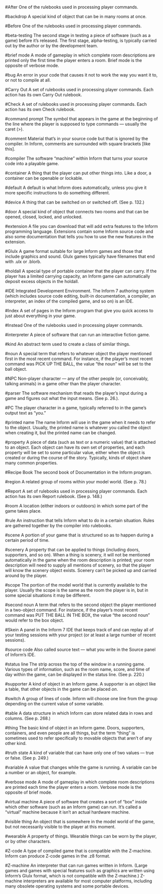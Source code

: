 #After
One of the rulebooks used in processing player commands.

#backdrop
 A special kind of object that can be in many rooms at once.

#Before
One of the rulebooks used in processing player commands.

#beta-testing
The second stage in testing a piece of software (such as a game) before it’s released. The first stage, alpha-testing, is typically carried out by the author or by the development team.

#brief mode
A mode of gameplay in which complete room descriptions are printed only the first time the player enters a room. Brief mode is the opposite of verbose mode.

#bug
An error in your code that causes it not to work the way you want it to, or not to compile at all.

#Carry Out
A set of rulebooks used in processing player commands. Each action has its own Carry Out rulebook.

#Check
A set of rulebooks used in processing player commands. Each action has its own Check rulebook.

#command prompt
The symbol that appears in the game at the beginning of the line where the player is supposed to type commands — usually the caret (>).

#comment
Material that’s in your source code but that is ignored by the compiler. In Inform, comments are surrounded with square brackets [like this].

#compiler
 The software “machine” within Inform that turns your source code into a playable game.

#container
A thing that the player can put other things into. Like a door, a container can be openable or lockable.

#default
A default is what Inform does automatically, unless you give it more specific instructions to do something different.

#device
A thing that can be switched on or switched off. (See p. 132.)

#door
A special kind of object that connects two rooms and that can be opened, closed, locked, and unlocked.

#extension
A file you can download that will add extra features to the Inform programming language. Extensions contain some Inform source code and also some documentation that tells you how to use the new features in the extension.

#Glulx
A game format suitable for large Inform games and those that include graphics and sound. Glulx games typically have filenames that end with .ulx or .blorb.

#holdall
A special type of portable container that the player can carry. If the player has a limited carrying capacity, an Inform game can automatically deposit excess objects in the holdall.

#IDE
Integrated Development Environment. The Inform 7 authoring system (which includes source code editing, built-in documentation, a compiler, an interpreter, an index of the compiled game, and so on) is an IDE.

#Index
A set of pages in the Inform program that give you quick access to just about everything in your game.

#Instead
One of the rulebooks used in processing player commands.

#interpreter
A piece of software that can run an interactive fiction game.

#kind
An abstract term used to create a class of similar things.

#noun
A special term that refers to whatever object the player mentioned first in the most recent command. For instance, if the player’s most recent command was PICK UP THE BALL, the value “the noun” will be set to the ball object.

#NPC
Non-player character — any of the other people (or, conceivably, talking animals) in a game other than the player character.

#parser
The software mechanism that reads the player’s input during a game and figures out what the input means. (See p. 26.).

#PC
The player character in a game, typically referred to in the game’s output text as “you.”

#printed name
The name Inform will use in the game when it needs to refer to the object. Usually, the printed name is whatever you called the object when creating it, but the printed name can be changed.

#property
A piece of data (such as text or a numeric value) that is attached to an object. Each object can have its own set of properties, and each property will be set to some particular value, either when the object is created or during the course of the story. Typically, kinds of object share many common properties.

#Recipe Book
The second book of Documentation in the Inform program.

#region
A related group of rooms within your model world. (See p. 78.)

#Report
A set of rulebooks used in processing player commands. Each action has its own Report rulebook. (See p. 148.)

#room
A location (either indoors or outdoors) in which some part of the game takes place.

#rule
An instruction that tells Inform what to do in a certain situation. Rules are gathered together by the compiler into rulebooks.

#scene
A portion of your game that is structured so as to happen during a certain period of time.

#scenery
A property that can be applied to things (including doors, supporters, and so on). When a thing is scenery, it will not be mentioned automatically in the game when the room description is printed; your room description will need to supply all mentions of scenery, so that the player will know the scenery object exists. Scenery can’t be picked up and carried around by the player.

#scope
The portion of the model world that is currently available to the player. Usually the scope is the same as the room the player is in, but in some special situations it may be different.

#second noun
A term that refers to the second object the player mentioned in a two-object command. For instance, if the player’s most recent command was PUT THE BALL IN THE BOX, the value “the second noun” would refer to the box object.

#Skein
A panel in the Inform 7 IDE that keeps track of and can replay all of your testing sessions with your project (or at least a large number of recent sessions).

#source code
Also called source text — what you write in the Source panel of Inform’s IDE.

#status line
The strip across the top of the window in a running game. Various types of information, such as the room name, score, and time of day within the game, can be displayed in the status line. (See p. 220.)

#supporter
A kind of object in an Inform game. A supporter is an object like a table, that other objects in the game can be placed _on_.

#switch
A group of lines of code. Inform will choose one line from the group depending on the current value of some variable.

#table
A data structure in which Inform can store related data in rows and columns. (See p. 268.)

#thing
The basic kind of object in an Inform game. Doors, supporters, containers, and even people are all things, but the term “thing” is sometimes used to refer specifically to movable objects that aren’t of any other kind.

#truth state
A kind of variable that can have only one of two values — true or false. (See p. 249.)

#variable
A value that changes while the game is running. A variable can be a number or an object, for example.

#verbose mode
A mode of gameplay in which complete room descriptions are printed each time the player enters a room. Verbose mode is the opposite of brief mode.

#virtual machine
A piece of software that creates a sort of “box” inside which other software (such as an Inform game) can run. It’s called a “virtual” machine because it isn’t an actual hardware machine.

#visible thing
An object that is somewhere in the model world of the game, but not necessarily visible to the player at this moment.

#wearable
A property of things. Wearable things can be worn by the player, or by other characters.

#Z-code
A type of compiled game that is compatible with the Z-machine. Inform can produce Z-code games in the .z8 format.

#Z-machine
An interpreter that can run games written in Inform. (Large games and games with special features such as graphics are written using Inform’s Glulx format, which is not compatible with the Z-machine.) Z-machine interpreters are available for most computer platforms, including many obsolete operating systems and some portable devices.
